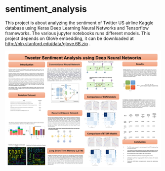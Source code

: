 # sentiment_analysis
This project is about analyzing the sentiment of Twitter US airline Kaggle database using Keras Deep Learning Neural Networks and Tensorflow frameworks. The various jupyter notebooks runs different models. This project depends on GloVe embedding, it can be downloaded at http://nlp.stanford.edu/data/glove.6B.zip . 


![poster](poster.PNG)
